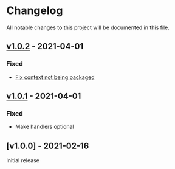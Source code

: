 # Changelog
All notable changes to this project will be documented in this file.

<a name="v1.0.2"></a>
## [v1.0.2](https://github.com/rubensworks/ldbc-snb-enhancer.js/compare/v1.0.1...v1.0.2) - 2021-04-01

### Fixed
* [Fix context not being packaged](https://github.com/rubensworks/ldbc-snb-enhancer.js/commit/fde2370fb7c0ff7a7975e9302ddb05237f0bfb4b)

<a name="v1.0.1"></a>
## [v1.0.1](https://github.com/rubensworks/ldbc-snb-enhancer.js/compare/v1.0.0...v1.0.1) - 2021-04-01

### Fixed
* Make handlers optional

<a name="v1.0.0"></a>
## [v1.0.0] - 2021-02-16

Initial release
